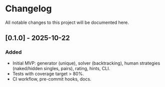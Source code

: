 # Changelog

All notable changes to this project will be documented here.

## [0.1.0] - 2025-10-22
### Added
- Initial MVP: generator (unique), solver (backtracking), human strategies (naked/hidden singles, pairs), rating, hints, CLI.
- Tests with coverage target > 80%.
- CI workflow, pre-commit hooks, docs.
